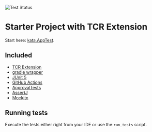 ![Test Status](../../workflows/test/badge.svg)

# Starter Project with TCR Extension

Start here: [kata.AppTest](https://github.com/LarsEckart/tcr-extension.starterproject/blob/main/src/test/java/kata/AppTest.java#L16-L19).

## Included

* [TCR Extension](https://github.com/LarsEckart/tcr-extension)
* [gradle wrapper](https://gradle.org/)
* [JUnit 5](https://junit.org/junit5/)
* [GitHub Actions](https://github.com/LarsEckart/tcr-extension.starterproject/actions/workflows/test.yml)
* [ApprovalTests](https://github.com/approvals/approvaltests.java)
* [AssertJ](https://assertj.github.io/doc/)
* [Mockito](https://site.mockito.org/)

## Running tests

Execute the tests either right from your IDE or use the `run_tests` script.
